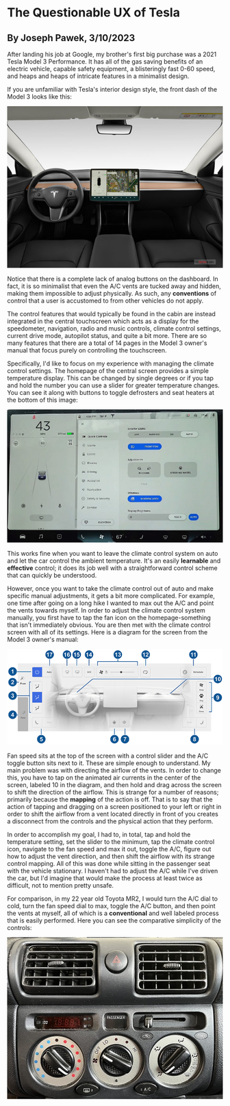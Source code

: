 # The Questionable UX of Tesla
By Joseph Pawek, 3/10/2023
---

After landing his job at Google, my brother's first big purchase was a 2021 Tesla Model 3 Performance. It has all of the gas saving benefits of an electric vehicle, capable safety equipment, a blisteringly fast 0-60 speed, and heaps and heaps of intricate features in a minimalist design.

If you are unfamiliar with Tesla's interior design style, the front dash of the Model 3 looks like this:

![Model 3 Dashboard](assets/2021_tesla_model_3_dashboard.jpg)

Notice that there is a complete lack of analog buttons on the dashboard. In fact, it is so minimalist that even the A/C vents are tucked away and hidden, making them impossible to adjust physically. As such, any **conventions** of control that a user is accustomed to from other vehicles do not apply.  

The control features that would typically be found in the cabin are instead integrated in the central touchscreen which acts as a display for the speedometer, navigation, radio and music controls, climate control settings, current drive mode, autopilot status, and quite a bit more. There are so many features that there are a total of 14 pages in the Model 3 owner's manual that focus purely on controlling the touchscreen.

Specifically, I'd like to focus on my experience with managing the climate control settings. The homepage of the central screen provides a simple temperature display. This can be changed by single degrees or if you tap and hold the number you can use a slider for greater temperature changes. You can see it along with buttons to toggle defrosters and seat heaters at the bottom of this image:

![Model 3 Homepage](assets/model-3-ui-2.jpg)

This works fine when you want to leave the climate control system on auto and let the car control the ambient temperature. It's an easily **learnable** and **effective** control; it does its job well with a straightforward control scheme that can quickly be understood.

However, once you want to take the climate control out of auto and make specific manual adjustments, it gets a bit more complicated. For example, one time after going on a long hike I wanted to max out the A/C and point the vents towards myself. In order to adjust the climate control system manually, you first have to tap the fan icon on the homepage-something that isn't immediately obvious. You are then met with the climate control screen with all of its settings. Here is a diagram for the screen from the Model 3 owner's manual:

![Model X Climate Control](assets/GUID-52603571-37D0-48A9-9B49-49C94C3EB05D-online-en-US.png)

Fan speed sits at the top of the screen with a control slider and the A/C toggle button sits next to it. These are simple enough to understand. My main problem was with directing the airflow of the vents. In order to change this, you have to tap on the animated air currents in the center of the screen, labeled 10 in the diagram, and then hold and drag across the screen to shift the direction of the airflow. This is strange for a number of reasons; primarily because the **mapping** of the action is off. That is to say that the action of tapping and dragging on a screen positioned to your left or right in order to shift the airflow from a vent located directly in front of you creates a disconnect from the controls and the physical action that they perform.

In order to accomplish my goal, I had to, in total, tap and hold the temperature setting, set the slider to the minimum, tap the climate control icon, navigate to the fan speed and max it out, toggle the A/C, figure out how to adjust the vent direction, and then shift the airflow with its strange control mapping. All of this was done while sitting in the passenger seat with the vehicle stationary. I haven't had to adjust the A/C while I've driven the car, but I'd imagine that would make the process at least twice as difficult, not to mention pretty unsafe.

For comparison, in my 22 year old Toyota MR2, I would turn the A/C dial to cold, turn the fan speed dial to max, toggle the A/C button, and then point the vents at myself, all of which is a **conventional** and well labeled process that is easily performed. Here you can see the comparative simplicity of the controls:

![MR2 Climate Control](assets/mr2_climate_control-1.jpg)
